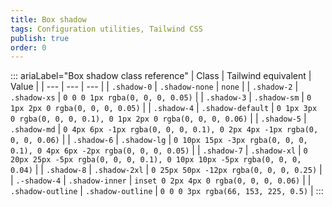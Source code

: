 ```yaml
---
title: Box shadow 
tags: Configuration utilities, Tailwind CSS
publish: true
order: 0
---
```




::: ariaLabel="Box shadow class reference"
| Class | Tailwind equivalent | Value |
| --- | --- | --- |
| `.shadow-0` | `.shadow-none` | `none` |
| `.shadow-2` | `.shadow-xs` | `0 0 0 1px rgba(0, 0, 0, 0.05)` |
| `.shadow-3` | `.shadow-sm` | `0 1px 2px 0 rgba(0, 0, 0, 0.05)` |
| `.shadow-4` | `.shadow-default` | `0 1px 3px 0 rgba(0, 0, 0, 0.1), 0 1px 2px 0 rgba(0, 0, 0, 0.06)` |
| `.shadow-5` | `.shadow-md` | `0 4px 6px -1px rgba(0, 0, 0, 0.1), 0 2px 4px -1px rgba(0, 0, 0, 0.06)` |
| `.shadow-6` | `.shadow-lg` | `0 10px 15px -3px rgba(0, 0, 0, 0.1), 0 4px 6px -2px rgba(0, 0, 0, 0.05)` |
| `.shadow-7` | `.shadow-xl` | `0 20px 25px -5px rgba(0, 0, 0, 0.1), 0 10px 10px -5px rgba(0, 0, 0, 0.04)` |
| `.shadow-8` | `.shadow-2xl` | `0 25px 50px -12px rgba(0, 0, 0, 0.25)` |
| `.-shadow-4` | `.shadow-inner` | `inset 0 2px 4px 0 rgba(0, 0, 0, 0.06)` |
| `.shadow-outline` | `.shadow-outline` | `0 0 0 3px rgba(66, 153, 225, 0.5)` |
:::

